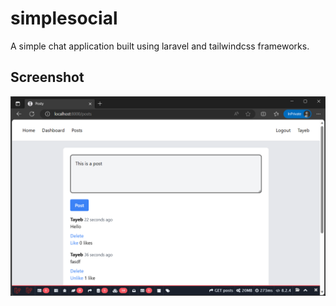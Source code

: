 # simplesocial
A simple chat application built using laravel and tailwindcss frameworks.

## Screenshot
![screenshot](https://github.com/shtayeb/simplesocial/blob/master/Screenshot.png)
